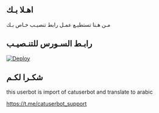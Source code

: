 ## اهـلا بـك
مـن هـنا تستطيـع عمـل رابط تنصيـب خـاص بـك

## رابـط السـورس للتنـصيـب

[![Deploy](https://www.herokucdn.com/deploy/button.svg)](https://heroku.com/deploy?template=https://github.com/albaaj2/jmthon)

## شكـرا لكـم 


this userbot is import of catuserbot and translate to arabic

https://t.me/catuserbot_support
